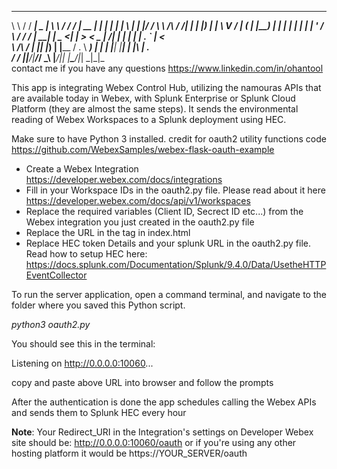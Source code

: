 
__          ________ ____  ________   __   _____ _____  _     _    _ _   _ _  __
\ \        / /  ____|  _ \|  ____\ \ / /  / ____|  __ \| |   | |  | | \ | | |/ /
 \ \  /\  / /| |__  | |_) | |__   \ V /  | (___ | |__) | |   | |  | |  \| | ' /
  \ \/  \/ / |  __| |  _ <|  __|   > <    \___ \|  ___/| |   | |  | | . ` |  <  
   \  /\  /  | |____| |_) | |____ / . \   ____) | |    | |___| |__| | |\  | . \
    \/  \/   |______|____/|______/_/ \_\ |_____/|_|    |______\____/|_| \_|_|\_\
contact me if you have any questions https://www.linkedin.com/in/ohantool

This app is integrating Webex Control Hub, utilizing the namouras APIs that are available today in Webex, with Splunk Enterprise or Splunk Cloud Platform (they are almost the same steps). 
It sends the environmental reading of Webex Workspaces to a Splunk deployment using HEC. 

Make sure to have Python 3 installed.
credit for oauth2 utility functions code https://github.com/WebexSamples/webex-flask-oauth-example

- Create a Webex Integration https://developer.webex.com/docs/integrations
- Fill in your Workspace IDs in the oauth2.py file. Please read about it here https://developer.webex.com/docs/api/v1/workspaces
- Replace the required variables (Client ID, Secrect ID etc...) from the Webex integration you just created in the oauth2.py file
- Replace the URL in the <a> tag in index.html
- Replace HEC token Details and your splunk URL in the oauth2.py file. Read how to setup HEC here: https://docs.splunk.com/Documentation/Splunk/9.4.0/Data/UsetheHTTPEventCollector

To run the server application, open a command terminal, and navigate to the folder where you saved this Python script.

*python3 oauth2.py*

You should see this in the terminal:

Listening on http://0.0.0.0:10060...

copy and paste above URL into browser and follow the prompts

After the authentication is done the app schedules calling the Webex APIs and sends them to Splunk HEC every hour

**Note**: Your Redirect_URI in the Integration's settings on Developer Webex site should be: http://0.0.0.0:10060/oauth or if you're using any other hosting platform it would be https://YOUR_SERVER/oauth
